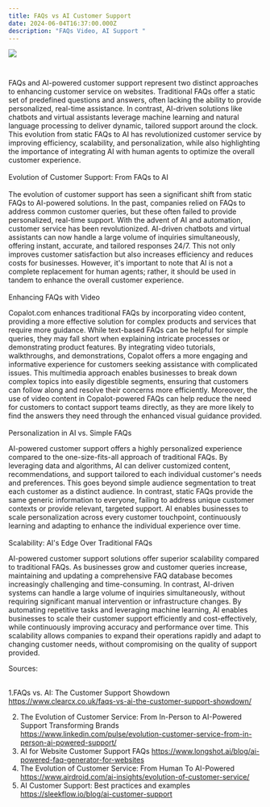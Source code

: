 ```yaml
---
title: FAQs vs AI Customer Support
date: 2024-06-04T16:37:00.000Z
description: "FAQs Video, AI Support "
---
```

![](/img/ai-support-d1.png)

![]()

![]()

FAQs and AI-powered customer support represent two distinct approaches to enhancing customer service on websites. Traditional FAQs offer a static set of predefined questions and answers, often lacking the ability to provide personalized, real-time assistance. In contrast, AI-driven solutions like chatbots and virtual assistants leverage machine learning and natural language processing to deliver dynamic, tailored support around the clock. This evolution from static FAQs to AI has revolutionized customer service by improving efficiency, scalability, and personalization, while also highlighting the importance of integrating AI with human agents to optimize the overall customer experience.\
\
Evolution of Customer Support: From FAQs to AI\
\
The evolution of customer support has seen a significant shift from static FAQs to AI-powered solutions. In the past, companies relied on FAQs to address common customer queries, but these often failed to provide personalized, real-time support. With the advent of AI and automation, customer service has been revolutionized. AI-driven chatbots and virtual assistants can now handle a large volume of inquiries simultaneously, offering instant, accurate, and tailored responses 24/7. This not only improves customer satisfaction but also increases efficiency and reduces costs for businesses. However, it's important to note that AI is not a complete replacement for human agents; rather, it should be used in tandem to enhance the overall customer experience.\
\
Enhancing FAQs with Video 

Copalot.com enhances traditional FAQs by incorporating video content, providing a more effective solution for complex products and services that require more guidance. While text-based FAQs can be helpful for simple queries, they may fall short when explaining intricate processes or demonstrating product features. By integrating video tutorials, walkthroughs, and demonstrations, Copalot offers a more engaging and informative experience for customers seeking assistance with complicated issues. This multimedia approach enables businesses to break down complex topics into easily digestible segments, ensuring that customers can follow along and resolve their concerns more efficiently. Moreover, the use of video content in Copalot-powered FAQs can help reduce the need for customers to contact support teams directly, as they are more likely to find the answers they need through the enhanced visual guidance provided.\
\
Personalization in AI vs. Simple FAQs

AI-powered customer support offers a highly personalized experience compared to the one-size-fits-all approach of traditional FAQs. By leveraging data and algorithms, AI can deliver customized content, recommendations, and support tailored to each individual customer's needs and preferences. This goes beyond simple audience segmentation to treat each customer as a distinct audience. In contrast, static FAQs provide the same generic information to everyone, failing to address unique customer contexts or provide relevant, targeted support. AI enables businesses to scale personalization across every customer touchpoint, continuously learning and adapting to enhance the individual experience over time.\
\
Scalability: AI's Edge Over Traditional FAQs

AI-powered customer support solutions offer superior scalability compared to traditional FAQs. As businesses grow and customer queries increase, maintaining and updating a comprehensive FAQ database becomes increasingly challenging and time-consuming. In contrast, AI-driven systems can handle a large volume of inquiries simultaneously, without requiring significant manual intervention or infrastructure changes. By automating repetitive tasks and leveraging machine learning, AI enables businesses to scale their customer support efficiently and cost-effectively, while continuously improving accuracy and performance over time. This scalability allows companies to expand their operations rapidly and adapt to changing customer needs, without compromising on the quality of support provided.

Sources: 

\
1.FAQs vs. AI: The Customer Support Showdown https://www.clearcx.co.uk/faqs-vs-ai-the-customer-support-showdown/

2. The Evolution of Customer Service: From In-Person to AI-Powered Support Transforming Brands https://www.linkedin.com/pulse/evolution-customer-service-from-in-person-ai-powered-support/
3. AI for Website Customer Support FAQs https://www.longshot.ai/blog/ai-powered-faq-generator-for-websites
4. The Evolution of Customer Service: From Human To AI-Powered https://www.airdroid.com/ai-insights/evolution-of-customer-service/
5. AI Customer Support: Best practices and examples https://sleekflow.io/blog/ai-customer-support

